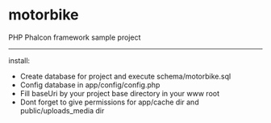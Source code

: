 # motorbike
PHP Phalcon framework sample project

---------------------------------------------

install:
* Create database for project and execute schema/motorbike.sql
* Config database in app/config/config.php
* Fill baseUri by your project base directory in your www root
* Dont forget to give permissions for app/cache dir and public/uploads_media dir
